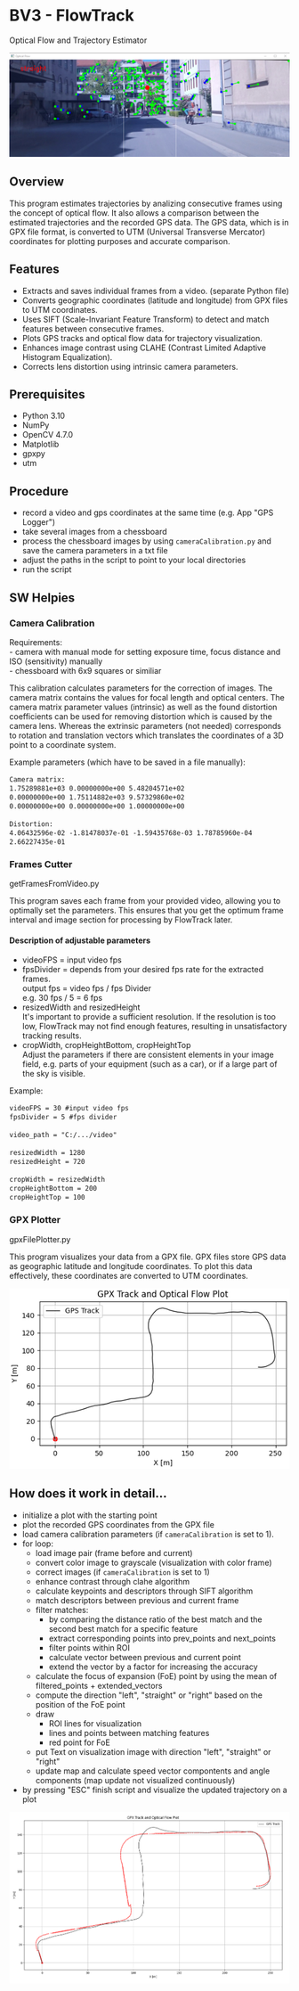 # BV3 - FlowTrack
Optical Flow and Trajectory Estimator

![example straight2](example%20straight2.jpeg)
## Overview
This program estimates trajectories by analizing consecutive frames using the concept of optical flow. It also allows a comparison between the estimated trajectories and the recorded GPS data. The GPS data, which is in GPX file format, is converted to UTM (Universal Transverse Mercator) coordinates for plotting purposes and accurate comparison.

## Features
- Extracts and saves individual frames from a video. (separate Python file)
- Converts geographic coordinates (latitude and longitude) from GPX files to UTM coordinates.
- Uses SIFT (Scale-Invariant Feature Transform) to detect and match features between consecutive frames.
- Plots GPS tracks and optical flow data for trajectory visualization.
- Enhances image contrast using CLAHE (Contrast Limited Adaptive Histogram Equalization).
- Corrects lens distortion using intrinsic camera parameters.

## Prerequisites
- Python 3.10
- NumPy
- OpenCV 4.7.0
- Matplotlib
- gpxpy
- utm

## Procedure
- record a video and gps coordinates at the same time (e.g. App "GPS Logger")
- take several images from a chessboard
- process the chessboard images  by using `cameraCalibration.py` and save the camera parameters in a txt file
- adjust the paths in the script to point to your local directories
- run the script

## SW Helpies

### Camera Calibration

Requirements:\
    - camera with manual mode for setting exposure time, focus distance and ISO (sensitivity) manually\
    - chessboard with 6x9 squares or similiar

This calibration calculates parameters for the correction of images.
The camera matrix contains the values for focal length and optical centers. The camera matrix parameter values (intrinsic) as well as the found distortion coefficients can be used for removing distortion which is caused by the camera lens.
Whereas the extrinsic parameters (not needed) corresponds to rotation and translation vectors which translates the coordinates of a 3D point to a coordinate system.


Example parameters (which have to be saved in a file manually):
```
Camera matrix: 
1.75289881e+03 0.00000000e+00 5.48204571e+02
0.00000000e+00 1.75114882e+03 9.57329860e+02
0.00000000e+00 0.00000000e+00 1.00000000e+00

Distortion:
4.06432596e-02 -1.81478037e-01 -1.59435768e-03 1.78785960e-04 2.66227435e-01
```


### Frames Cutter
getFramesFromVideo.py

This program saves each frame from your provided video, allowing you to optimally set the parameters. This ensures that you get the optimum frame interval and image section for processing by FlowTrack later.

#### Description of adjustable parameters
- videoFPS = input video fps
- fpsDivider = depends from your desired fps rate for the extracted frames. \
  output fps = video fps / fps Divider\
  e.g. 30 fps / 5 = 6 fps
- resizedWidth and resizedHeight \
  It's important to provide a sufficient resolution. If the resolution is too low, FlowTrack may not find enough features, resulting in unsatisfactory tracking results.
- cropWidth, cropHeightBottom, cropHeightTop\
  Adjust the parameters if there are consistent elements in your image field, e.g. parts of your equipment (such as a car), or if a large part of the sky is visible.

Example:
```
videoFPS = 30 #input video fps
fpsDivider = 5 #fps divider

video_path = "C:/.../video"

resizedWidth = 1280
resizedHeight = 720

cropWidth = resizedWidth
cropHeightBottom = 200
cropHeightTop = 100
```

### GPX Plotter
gpxFilePlotter.py

This program visualizes your data from a GPX file. GPX files store GPS data as geographic latitude and longitude coordinates. To plot this data effectively, these coordinates are converted to UTM coordinates.

![GPX Plotter Map](GPX%20Plotter%20Map.jpeg)

## How does it work in detail...
- initialize a plot with the starting point
- plot the recorded GPS coordinates from the GPX file
- load camera calibration parameters (if `cameraCalibration` is set to 1).
- for loop:
  - load image pair (frame before and current)
  - convert color image to grayscale (visualization with color frame)
  - correct images (if `cameraCalibration` is set to 1)
  - enhance contrast through clahe algorithm
  - calculate keypoints and descriptors through SIFT algorithm
  - match descriptors between previous and current frame
  - filter matches:
    - by comparing the distance ratio of the best match and the second best match for a specific feature
    - extract corresponding points into prev_points and next_points
    - filter points within ROI
    - calculate vector between previous and current point
    - extend the vector by a factor for increasing the accuracy
  - calculate the focus of expansion (FoE) point by using the mean of filtered_points + extended_vectors
  - compute the direction "left", "straight" or "right" based on the position of the FoE point
  - draw
    - ROI lines for visualization
    - lines and points between matching features
    - red point for FoE
  - put Text on visualization image with direction "left", "straight" or "right"
  - update map and calculate speed vector compontents and angle components (map update not visualized continuously)
- by pressing "ESC" finish script and visualize the updated trajectory on a plot


![FlowTrack Map](FlowTrack%20Map.jpeg)



